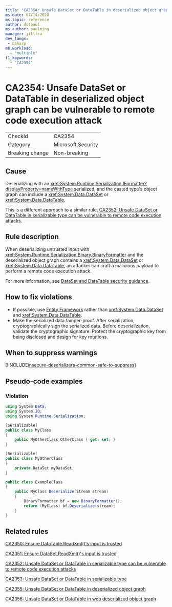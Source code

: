 ```yaml
---
title: "CA2354: Unsafe DataSet or DataTable in deserialized object graph can be vulnerable to remote code execution attack"
ms.date: 07/14/2020
ms.topic: reference
author: dotpaul
ms.author: paulming
manager: jillfra
dev_langs:
 - CSharp
ms.workload:
  - "multiple"
f1_keywords:
  - "CA2354"
---
```

# CA2354: Unsafe DataSet or DataTable in deserialized object graph can be vulnerable to remote code execution attack

|||
|-|-|
|CheckId|CA2354|
|Category|Microsoft.Security|
|Breaking change|Non-breaking|

## Cause

Deserializing with an <xref:System.Runtime.Serialization.IFormatter?displayProperty=nameWithType> serialized, and the casted type's object graph can include a <xref:System.Data.DataSet> or <xref:System.Data.DataTable>.

This is a different approach to a similar rule, [CA2352: Unsafe DataSet or DataTable in serializable type can be vulnerable to remote code execution attacks](ca2352.md).

## Rule description

When deserializing untrusted input with <xref:System.Runtime.Serialization.Binary.BinaryFormatter> and the deserialized object graph contains a <xref:System.Data.DataSet> or <xref:System.Data.DataTable>, an attacker can craft a malicious payload to perform a remote code execution attack.

For more information, see [DataSet and DataTable security guidance](https://go.microsoft.com/fwlink/?linkid=2132227).

## How to fix violations

- If possible, use [Entity Framework](https://docs.microsoft.com/ef/) rather than <xref:System.Data.DataSet> and <xref:System.Data.DataTable>.
- Make the serialized data tamper-proof. After serialization, cryptographically sign the serialized data. Before deserialization, validate the cryptographic signature. Protect the cryptographic key from being disclosed and design for key rotations.

## When to suppress warnings

[!INCLUDE[insecure-deserializers-common-safe-to-suppress](includes/insecure-deserializers-common-safe-to-suppress-md.md)]

## Pseudo-code examples

### Violation

```csharp
using System.Data;
using System.IO;
using System.Runtime.Serialization;

[Serializable]
public class MyClass
{
    public MyOtherClass OtherClass { get; set; }
}

[Serializable]
public class MyOtherClass
{
    private DataSet myDataSet;
}

public class ExampleClass
{
    public MyClass Deserialize(Stream stream)
    {
        BinaryFormatter bf = new BinaryFormatter();
        return (MyClass) bf.Deserialize(stream);
    }
}
```

## Related rules

[CA2350: Ensure DataTable.ReadXml()'s input is trusted](ca2350.md)

[CA2351: Ensure DataSet.ReadXml()'s input is trusted](ca2351.md)

[CA2352: Unsafe DataSet or DataTable in serializable type can be vulnerable to remote code execution attacks](ca2352.md)

[CA2353: Unsafe DataSet or DataTable in serializable type](ca2353.md)

[CA2355: Unsafe DataSet or DataTable in deserialized object graph](ca2355.md)

[CA2356: Unsafe DataSet or DataTable in web deserialized object graph](ca2356.md)